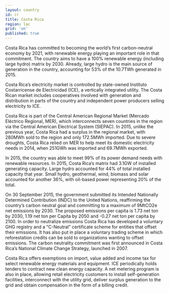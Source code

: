 ```yaml
---
layout: country
id: cr
title: Costa Rica
region: lac
grid: 'on'
published: true
---
```


Costa Rica has committed to becoming the world’s first carbon-neutral economy by 2021, with renewable energy playing an important role in that commitment. The country aims to have a 100% renewable energy (including large hydro) matrix by 2030. Already, large hydro is the main source of generation in the country, accounting for 53% of the 10.7TWh generated in 2015.

Costa Rica’s electricity market is controlled by state-owned Instituto Costarricense de Electricidad (ICE), a vertically integrated utility. The Costa Rican market includes cooperatives involved with generation and distribution in parts of the country and independent power producers selling electricity to ICE. 

Costa Rica is part of the Central American Regional Market (Mercado Eléctrico Regional, MER), which interconnects seven countries in the region via the Central American Electrical System (SIEPAC). In 2015, unlike the previous year, Costa Rica had a surplus in the regional market, with 280MWh sold to the region and only 172.5MWh imported. Due to severe droughts, Costa Rica relied on MER to help meet its domestic electricity needs in 2014, when 251GWh was imported and 69.7MWh exported.

In 2015, the country was able to meet 99% of its power demand needs with renewable resources. In 2015, Costa Rica’s matrix had 3.1GW of installed generating capacity. Large hydro accounted for 44% of total installed capacity that year. Small hydro, geothermal, wind, biomass and solar accounted for another 36%, with oil-based power representing 20% of the total.

On 30 September 2015, the government submitted its Intended Nationally Determined Contribution (INDC) to the United Nations, reaffirming the country’s carbon neutral goal and committing to a maximum of 9MtCO2e net emissions by 2030. The proposed emissions per capita is 1.73 net ton by 2030, 1.19 net ton per Capita by 2050 and -0.27 net ton per capita by 2100. In order to neutralize emissions Costa Rica has developed a voluntary GHG registry and a “C-Neutral” certificate scheme for entities that offset their emissions. It has also put in place a voluntary trading scheme in which reforestation credits can be sold to organizations wanting to offset emissions. The carbon neutrality commitment was first announced in Costa Rica’s National Climate Change Strategy, launched in 2007.

Costa Rica offers exemptions on import, value added and income tax for select renewable energy materials and equipment. ICE periodically holds tenders to contract new clean energy capacity. A net metering program is also in place, allowing retail electricity customers to install self-generation facilities, interconnect with the utility grid, deliver surplus generation to the grid and obtain compensation in the form of a billing credit.

